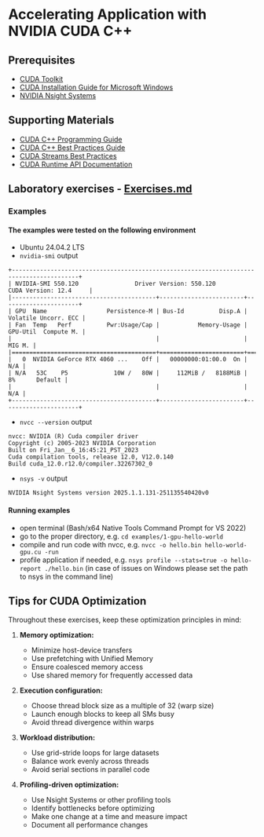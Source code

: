 # Accelerating Application with NVIDIA CUDA C++

## Prerequisites

- [CUDA Toolkit](https://developer.nvidia.com/cuda-downloads)
- [CUDA Installation Guide for Microsoft Windows](https://docs.nvidia.com/cuda/cuda-installation-guide-microsoft-windows/)
- [NVIDIA Nsight Systems](https://developer.nvidia.com/nsight-systems/get-started)

## Supporting Materials

- [CUDA C++ Programming Guide](https://docs.nvidia.com/cuda/cuda-c-programming-guide/)
- [CUDA C++ Best Practices Guide](https://docs.nvidia.com/cuda/cuda-c-best-practices-guide/contents.html)
- [CUDA Streams Best Practices](https://developer.nvidia.com/blog/gpu-pro-tip-cuda-7-streams-simplify-concurrency/)
- [CUDA Runtime API Documentation](https://docs.nvidia.com/cuda/cuda-runtime-api/index.html)

## Laboratory exercises - [Exercises.md](Exercises.md)

### Examples

#### The examples were tested on the following environment
- Ubuntu 24.04.2 LTS
- `nvidia-smi` output
```
+-----------------------------------------------------------------------------------------+
| NVIDIA-SMI 550.120                Driver Version: 550.120        CUDA Version: 12.4     |
|-----------------------------------------+------------------------+----------------------+
| GPU  Name                 Persistence-M | Bus-Id          Disp.A | Volatile Uncorr. ECC |
| Fan  Temp   Perf          Pwr:Usage/Cap |           Memory-Usage | GPU-Util  Compute M. |
|                                         |                        |               MIG M. |
|=========================================+========================+======================|
|   0  NVIDIA GeForce RTX 4060 ...    Off |   00000000:01:00.0  On |                  N/A |
| N/A   53C    P5             10W /   80W |     112MiB /   8188MiB |      8%      Default |
|                                         |                        |                  N/A |
+-----------------------------------------+------------------------+----------------------+
```
- `nvcc --version` output
```
nvcc: NVIDIA (R) Cuda compiler driver
Copyright (c) 2005-2023 NVIDIA Corporation
Built on Fri_Jan__6_16:45:21_PST_2023
Cuda compilation tools, release 12.0, V12.0.140
Build cuda_12.0.r12.0/compiler.32267302_0
```
- `nsys -v` output
```
NVIDIA Nsight Systems version 2025.1.1.131-251135540420v0
```

#### Running examples

- open terminal (Bash/x64 Native Tools Command Prompt for VS 2022)
- go to the proper directory, e.g. `cd examples/1-gpu-hello-world`
- compile and run code with nvcc, e.g. `nvcc -o hello.bin hello-world-gpu.cu -run`
- profile application if needed, e.g. `nsys profile --stats=true -o hello-report ./hello.bin` (in case of issues on Windows please set the path to nsys in the command line)


## Tips for CUDA Optimization

Throughout these exercises, keep these optimization principles in mind:

1. **Memory optimization:**
   - Minimize host-device transfers
   - Use prefetching with Unified Memory
   - Ensure coalesced memory access
   - Use shared memory for frequently accessed data

2. **Execution configuration:**
   - Choose thread block size as a multiple of 32 (warp size)
   - Launch enough blocks to keep all SMs busy
   - Avoid thread divergence within warps

3. **Workload distribution:**
   - Use grid-stride loops for large datasets
   - Balance work evenly across threads
   - Avoid serial sections in parallel code

4. **Profiling-driven optimization:**
   - Use Nsight Systems or other profiling tools
   - Identify bottlenecks before optimizing
   - Make one change at a time and measure impact
   - Document all performance changes